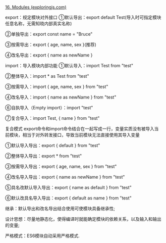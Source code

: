  [16. Modules (exploringjs.com)](https://exploringjs.com/es6/ch_modules.html#sec_importing-exporting-details)

export：规定模块对外接口
①默认导出：export default Test(导入时可指定模块任意名称，无需知晓内部真实名称)

②单独导出：export const name = "Bruce"

③按需导出：export { age, name, sex }(推荐)

④改名导出：export { name as newName }

import：导入模块内部功能
①默认导入：import Test from "test"

②整体导入：import * as Test from "test"

③按需导入：import { age, name, sex } from "test"

④改名导入：import { name as newName } from "test"

⑥自执导入（Empty import）：import "test"

⑦复合导入：import Test, { name } from "test"

复合模式
export命令和import命令结合在一起写成一行，变量实质没有被导入当前模块，相当于对外转发接口，导致当前模块无法直接使用其导入变量

①默认导入导出：export { default } from "test"

②整体导入导出：export * from "test"

③按需导入导出：export { age, name, sex } from "test"

④改名导入导出：export { name as newName } from "test"

⑤具名改默认导入导出：export { name as default } from "test"

⑥默认改具名导入导出：export { default as name } from "test"

继承：默认导出和改名导出结合使用可使模块具备继承性;

设计思想：尽量地静态化，使得编译时就能确定模块的依赖关系，以及输入和输出的变量;

严格模式：ES6模块自动采用严格模式.